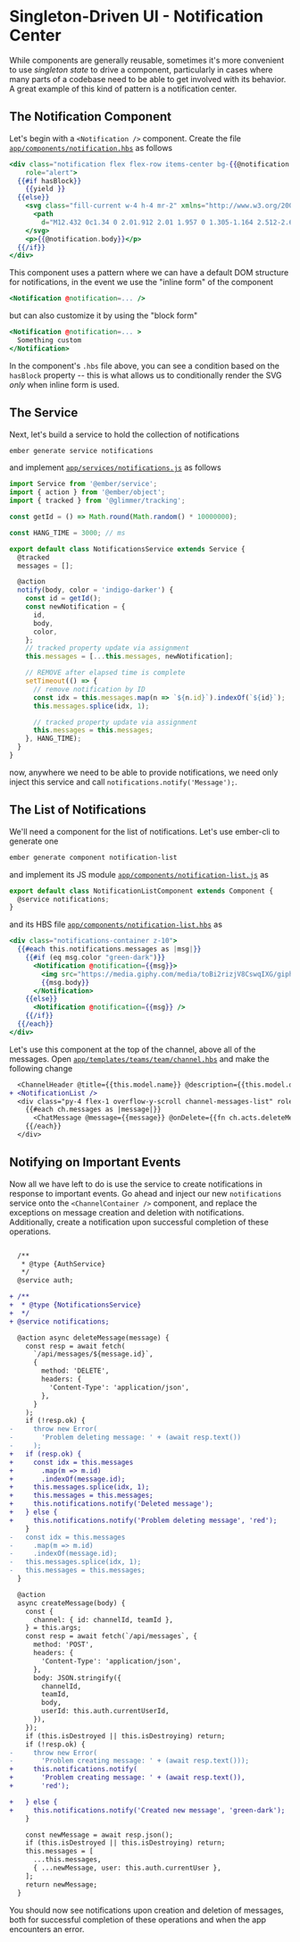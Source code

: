 # Singleton-Driven UI - Notification Center

While components are generally reusable, sometimes it's more convenient to use _singleton state_ to drive a component, particularly in cases where many parts of a codebase need to be able to get involved with its behavior. A great example of this kind of pattern is a notification center.

## The Notification Component

Let's begin with a `<Notification />` component. Create the file [`app/components/notification.hbs`](../app/components/notification.hbs) as follows

```hbs
<div class="notification flex flex-row items-center bg-{{@notification.color}} text-white text-sm font-bold px-4 py-3 notification-transition {{if @notification.entering "entering" ""}} {{if @notification.leaving "leaving" ""}}"
    role="alert">
  {{#if hasBlock}}
    {{yield }}
  {{else}}
    <svg class="fill-current w-4 h-4 mr-2" xmlns="http://www.w3.org/2000/svg" viewBox="0 0 20 20">
      <path
        d="M12.432 0c1.34 0 2.01.912 2.01 1.957 0 1.305-1.164 2.512-2.679 2.512-1.269 0-2.009-.75-1.974-1.99C9.789 1.436 10.67 0 12.432 0zM8.309 20c-1.058 0-1.833-.652-1.093-3.524l1.214-5.092c.211-.814.246-1.141 0-1.141-.317 0-1.689.562-2.502 1.117l-.528-.88c2.572-2.186 5.531-3.467 6.801-3.467 1.057 0 1.233 1.273.705 3.23l-1.391 5.352c-.246.945-.141 1.271.106 1.271.317 0 1.357-.392 2.379-1.207l.6.814C12.098 19.02 9.365 20 8.309 20z" />
    </svg>
    <p>{{@notification.body}}</p>
  {{/if}}
</div>
```

This component uses a pattern where we can have a default DOM structure for notifications, in the event we use the "inline form" of the component

```hbs
<Notification @notification=... />
```

but can also customize it by using the "block form"

```hbs
<Notification @notification=... >
  Something custom
</Notification>
```

In the component's `.hbs` file above, you can see a condition based on the `hasBlock` property -- this is what allows us to conditionally render the SVG _only_ when inline form is used.

## The Service

Next, let's build a service to hold the collection of notifications

```sh
ember generate service notifications
```

and implement [`app/services/notifications.js`](../app/services/notifications.js) as follows

```js
import Service from '@ember/service';
import { action } from '@ember/object';
import { tracked } from '@glimmer/tracking';

const getId = () => Math.round(Math.random() * 10000000);

const HANG_TIME = 3000; // ms

export default class NotificationsService extends Service {
  @tracked
  messages = [];

  @action
  notify(body, color = 'indigo-darker') {
    const id = getId();
    const newNotification = {
      id,
      body,
      color,
    };
    // tracked property update via assignment
    this.messages = [...this.messages, newNotification];

    // REMOVE after elapsed time is complete
    setTimeout(() => {
      // remove notification by ID
      const idx = this.messages.map(n => `${n.id}`).indexOf(`${id}`);
      this.messages.splice(idx, 1);

      // tracked property update via assignment
      this.messages = this.messages;
    }, HANG_TIME);
  }
}
```

now, anywhere we need to be able to provide notifications, we need only inject this service and call `notifications.notify('Message');`.

## The List of Notifications

We'll need a component for the list of notifications. Let's use ember-cli to generate one

```sh
ember generate component notification-list
```

and implement its JS module [`app/components/notification-list.js`](../app/components/notification-list.js) as

```js
export default class NotificationListComponent extends Component {
  @service notifications;
}
```

and its HBS file [`app/components/notification-list.hbs`](../app/components/notification-list.hbs) as

```hbs
<div class="notifications-container z-10">
  {{#each this.notifications.messages as |msg|}}
    {{#if (eq msg.color "green-dark")}}
      <Notification @notification={{msg}}>
        <img src="https://media.giphy.com/media/toBi2rizjV8CswqIXG/giphy.gif" width="140" class="mr-20">
        {{msg.body}}
      </Notification>
    {{else}}
      <Notification @notification={{msg}} />
    {{/if}}
  {{/each}}
</div>
```

Let's use this component at the top of the channel, above all of the messages. Open [`app/templates/teams/team/channel.hbs`](../app/templates/teams/team/channel.hbs) and make the following change

```diff
  <ChannelHeader @title={{this.model.name}} @description={{this.model.description}} />
+ <NotificationList />
  <div class="py-4 flex-1 overflow-y-scroll channel-messages-list" role="list">
    {{#each ch.messages as |message|}}
      <ChatMessage @message={{message}} @onDelete={{fn ch.acts.deleteMessage message}}/>
    {{/each}}
  </div>
```

## Notifying on Important Events

Now all we have left to do is use the service to create notifications in response to important events. Go ahead and inject our new `notifications` service onto the `<ChannelContainer />` component, and replace the exceptions on message creation and deletion with notifications. Additionally, create a notification upon successful completion of these operations.

```diff

  /**
   * @type {AuthService}
   */
  @service auth;

+ /**
+  * @type {NotificationsService}
+  */
+ @service notifications;

  @action async deleteMessage(message) {
    const resp = await fetch(
      `/api/messages/${message.id}`,
      {
        method: 'DELETE',
        headers: {
          'Content-Type': 'application/json',
        },
      }
    );
    if (!resp.ok) {
-     throw new Error(
-       'Problem deleting message: ' + (await resp.text())
-     );
+   if (resp.ok) {
+     const idx = this.messages
+       .map(m => m.id)
+       .indexOf(message.id);
+     this.messages.splice(idx, 1);
+     this.messages = this.messages;
+     this.notifications.notify('Deleted message');
+   } else {
+     this.notifications.notify('Problem deleting message', 'red');
    }
-   const idx = this.messages
-     .map(m => m.id)
-     .indexOf(message.id);
-   this.messages.splice(idx, 1);
-   this.messages = this.messages;
  }

  @action
  async createMessage(body) {
    const {
      channel: { id: channelId, teamId },
    } = this.args;
    const resp = await fetch(`/api/messages`, {
      method: 'POST',
      headers: {
        'Content-Type': 'application/json',
      },
      body: JSON.stringify({
        channelId,
        teamId,
        body,
        userId: this.auth.currentUserId,
      }),
    });
    if (this.isDestroyed || this.isDestroying) return;
    if (!resp.ok) {
-     throw new Error(
-       'Problem creating message: ' + (await resp.text()));
+     this.notifications.notify(
+       'Problem creating message: ' + (await resp.text()),
+       'red');

+   } else {
+     this.notifications.notify('Created new message', 'green-dark');
    }

    const newMessage = await resp.json();
    if (this.isDestroyed || this.isDestroying) return;
    this.messages = [
      ...this.messages,
      { ...newMessage, user: this.auth.currentUser },
    ];
    return newMessage;
  }
```

You should now see notifications upon creation and deletion of messages, both for successful completion of these operations and when the app encounters an error.
